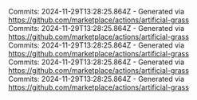 Commits: 2024-11-29T13:28:25.864Z - Generated via https://github.com/marketplace/actions/artificial-grass
<br>
Commits: 2024-11-29T13:28:25.864Z - Generated via https://github.com/marketplace/actions/artificial-grass
<br>
Commits: 2024-11-29T13:28:25.864Z - Generated via https://github.com/marketplace/actions/artificial-grass
<br>
Commits: 2024-11-29T13:28:25.864Z - Generated via https://github.com/marketplace/actions/artificial-grass
<br>
Commits: 2024-11-29T13:28:25.864Z - Generated via https://github.com/marketplace/actions/artificial-grass
<br>
